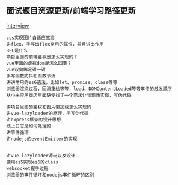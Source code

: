 ## 面试题目资源更新/前端学习路径更新

[interview](https://juejin.cn/post/6844903757977927687)

```
css实现图片自适应宽高
讲flex，手写出flex常用的属性，并且讲出作用
BFC是什么
项目里面的前端鉴权是怎么实现的？
vue里面的虚拟dom是怎么回事？
vue双向绑定讲一讲
手写函数防抖和函数节流
讲讲常用的es6语法，比如let、promise、class等等
浏览器渲染过程，回流重绘等等，load、DOMContentLoaded等等事件的触发顺序
从小米应用商店里面随便找了一个需求让我现场实现，写伪代码

讲项目里面的鉴权和图片懒加载怎么实现的
讲vue-lazyloader的原理，手写伪代码
讲express框架的设计思想
线上日志是如何处理的
讲事件循环
讲nodejs的eventEmitter的实现


讲vue-lazyloader源码以及设计
使用es5实现es6的class
websocket握手过程
浏览器的事件循环和nodejs事件循环的区别
`
